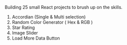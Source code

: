Building 25 small React projects to brush up on the skills.

1. Accordian (Single & Multi selection)
2. Random Color Generator ( Hex & RGB )
3. Star Rating
4. Image Slider
5. Load More Data Button
